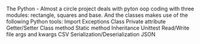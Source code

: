 The Python -  Almost a circle project deals with pyton oop coding with three modules: rectangle, squares and base.
And the classes makes use of the following Python tools:
Import
Exceptions
Class
Private attribute
Getter/Setter
Class method
Static method
Inheritance
Unittest
Read/Write file
args and kwargs
CSV Serialization/Deserialization
JSON
